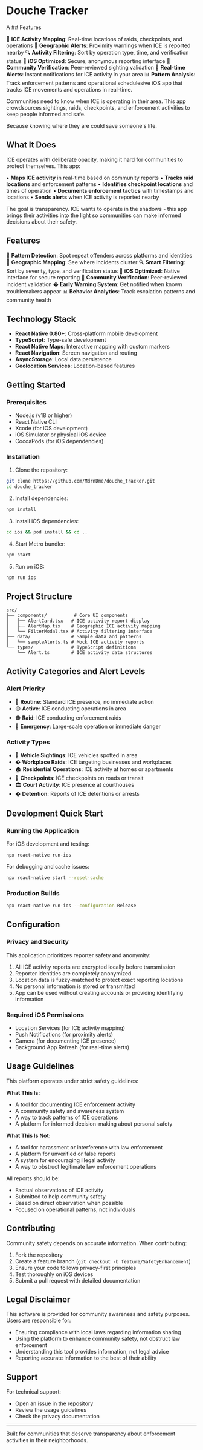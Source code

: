 # Douche Tracker

A ## Features

🎯 **ICE Activity Mapping**: Real-time locations of raids, checkpoints, and operations
📍 **Geographic Alerts**: Proximity warnings when ICE is reported nearby
🔍 **Activity Filtering**: Sort by operation type, time, and verification status
📱 **iOS Optimized**: Secure, anonymous reporting interface
👥 **Community Verification**: Peer-reviewed sighting validation
🚨 **Real-time Alerts**: Instant notifications for ICE activity in your area
📊 **Pattern Analysis**: Track enforcement patterns and operational schedulesive iOS app that tracks ICE movements and operations in real-time.

Communities need to know when ICE is operating in their area. This app crowdsources sightings, raids, checkpoints, and enforcement activities to keep people informed and safe.

Because knowing where they are could save someone's life.

## What It Does

ICE operates with deliberate opacity, making it hard for communities to protect themselves. This app:

• **Maps ICE activity** in real-time based on community reports
• **Tracks raid locations** and enforcement patterns
• **Identifies checkpoint locations** and times of operation
• **Documents enforcement tactics** with timestamps and locations
• **Sends alerts** when ICE activity is reported nearby

The goal is transparency. ICE wants to operate in the shadows - this app brings their activities into the light so communities can make informed decisions about their safety.

## Features

🎯 **Pattern Detection**: Spot repeat offenders across platforms and identities
📍 **Geographic Mapping**: See where incidents cluster 
🔍 **Smart Filtering**: Sort by severity, type, and verification status
📱 **iOS Optimized**: Native interface for secure reporting
👥 **Community Verification**: Peer-reviewed incident validation
� **Early Warning System**: Get notified when known troublemakers appear
📊 **Behavior Analytics**: Track escalation patterns and community health

## Technology Stack

- **React Native 0.80+**: Cross-platform mobile development
- **TypeScript**: Type-safe development
- **React Native Maps**: Interactive mapping with custom markers
- **React Navigation**: Screen navigation and routing
- **AsyncStorage**: Local data persistence
- **Geolocation Services**: Location-based features

## Getting Started

### Prerequisites

- Node.js (v18 or higher)
- React Native CLI
- Xcode (for iOS development)
- iOS Simulator or physical iOS device
- CocoaPods (for iOS dependencies)

### Installation

1. Clone the repository:
```bash
git clone https://github.com/MdrnDme/douche_tracker.git
cd douche_tracker
```

2. Install dependencies:
```bash
npm install
```

3. Install iOS dependencies:
```bash
cd ios && pod install && cd ..
```

4. Start Metro bundler:
```bash
npm start
```

5. Run on iOS:
```bash
npm run ios
```

## Project Structure

```
src/
├── components/          # Core UI components
│   ├── AlertCard.tsx   # ICE activity report display
│   ├── AlertMap.tsx    # Geographic ICE activity mapping
│   └── FilterModal.tsx # Activity filtering interface
├── data/               # Sample data and patterns
│   └── sampleAlerts.ts # Mock ICE activity reports
└── types/              # TypeScript definitions
    └── Alert.ts        # ICE activity data structures
```

## Activity Categories and Alert Levels

### Alert Priority
- 🔵 **Routine**: Standard ICE presence, no immediate action
- 🟡 **Active**: ICE conducting operations in area
- 🟠 **Raid**: ICE conducting enforcement raids
- 🔴 **Emergency**: Large-scale operation or immediate danger

### Activity Types
- 🚐 **Vehicle Sightings**: ICE vehicles spotted in area
- � **Workplace Raids**: ICE targeting businesses and workplaces
- 🏠 **Residential Operations**: ICE activity at homes or apartments
- 🛑 **Checkpoints**: ICE checkpoints on roads or transit
- 🏛️ **Court Activity**: ICE presence at courthouses
- � **Detention**: Reports of ICE detentions or arrests

## Development Quick Start

### Running the Application

For iOS development and testing:
```bash
npx react-native run-ios
```

For debugging and cache issues:
```bash
npx react-native start --reset-cache
```

### Production Builds

```bash
npx react-native run-ios --configuration Release
```

## Configuration

### Privacy and Security
This application prioritizes reporter safety and anonymity:

1. All ICE activity reports are encrypted locally before transmission
2. Reporter identities are completely anonymized 
3. Location data is fuzzy-matched to protect exact reporting locations
4. No personal information is stored or transmitted
5. App can be used without creating accounts or providing identifying information

### Required iOS Permissions
- Location Services (for ICE activity mapping)
- Push Notifications (for proximity alerts)
- Camera (for documenting ICE presence)
- Background App Refresh (for real-time alerts)

## Usage Guidelines

This platform operates under strict safety guidelines:

**What This Is:**
- A tool for documenting ICE enforcement activity
- A community safety and awareness system  
- A way to track patterns of ICE operations
- A platform for informed decision-making about personal safety

**What This Is Not:**
- A tool for harassment or interference with law enforcement
- A platform for unverified or false reports
- A system for encouraging illegal activity
- A way to obstruct legitimate law enforcement operations

All reports should be:
- Factual observations of ICE activity
- Submitted to help community safety
- Based on direct observation when possible
- Focused on operational patterns, not individuals

## Contributing

Community safety depends on accurate information. When contributing:

1. Fork the repository
2. Create a feature branch (`git checkout -b feature/SafetyEnhancement`)
3. Ensure your code follows privacy-first principles
4. Test thoroughly on iOS devices
5. Submit a pull request with detailed documentation

## Legal Disclaimer

This software is provided for community awareness and safety purposes. Users are responsible for:
- Ensuring compliance with local laws regarding information sharing
- Using the platform to enhance community safety, not obstruct law enforcement
- Understanding this tool provides information, not legal advice
- Reporting accurate information to the best of their ability

## Support

For technical support:
- Open an issue in the repository
- Review the usage guidelines
- Check the privacy documentation

---

Built for communities that deserve transparency about enforcement activities in their neighborhoods.

